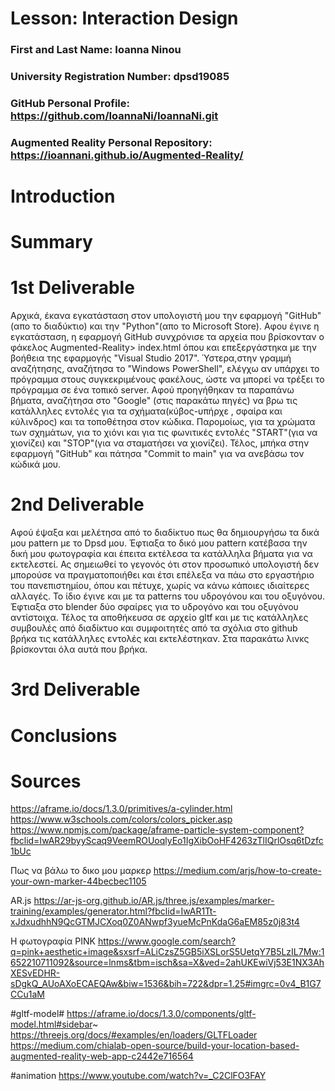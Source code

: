 # Lesson: Interaction Design

### First and Last Name: Ioanna Ninou
### University Registration Number: dpsd19085
### GitHub Personal Profile: https://github.com/IoannaNi/IoannaNi.git
### Augmented Reality Personal Repository: https://ioannani.github.io/Augmented-Reality/

# Introduction

# Summary


# 1st Deliverable
Αρχικά, έκανα εγκατάσταση στον υπολογιστή μου την εφαρμογή "GitHub"(απο το διαδύκτιο) και την "Python"(απο το Microsoft Store). Αφου έγινε η εγκατάσταση, η εφαρμογή GitHub συνχρόνισε τα αρχεία που βρίσκονταν ο φάκελος Augmented-Reality> index.html όπου και επεξεργάστηκα με την βοήθεια της εφαρμογής  "Visual Studio 2017". Ύστερα,στην γραμμή αναζήτησης, αναζήτησα το "Windows PowerShell", ελέγχω αν υπάρχει το πρόγραμμα στους συγκεκριμένους φακέλους, ώστε να μπορεί να τρέξει το πρόγραμμα σε ένα τοπικό server. Αφού προηγήθηκαν τα παραπάνω βήματα, αναζήτησα στο "Google" (στις παρακάτω πηγές) να βρω τις κατάλληλες εντολές για τα σχήματα(κύβος-υπήρχε , σφαίρα και κύλινδρος) και τα τοποθέτησα στον κώδικα. Παρομοίως, για τα χρώματα των σχημάτων, για το χιόνι και για τις φωνιτικές εντολές "START"(για να χιονίζει) και "STOP"(για να σταματήσει να χιονίζει). Τέλος, μπήκα στην εφαρμογή "GitHub" και πάτησα "Commit to main" για να ανεβάσω τον κώδικά μου.

# 2nd Deliverable
Αφού έψαξα και μελέτησα από το διαδίκτυο πως θα δημιουργήσω τα δικά μου pattern με το Dpsd μου. Έφτιαξα το δικό μου pattern κατέβασα την δική μου φωτογραφία και έπειτα εκτέλεσα τα κατάλληλα βήματα για να εκτελεστεί.
Ας σημειωθεί το γεγονός ότι στον προσωπικό υπολογιστή δεν μπορούσε να  πραγματοποιήθει και έτσι επέλεξα να πάω στο εργαστήριο του πανεπιστημίου, όπου και πέτυχε, χωρίς να κάνω κάποιες ιδιαίτερες αλλαγές.
Το ίδιο έγινε και με τα patterns του  υδρογόνου και του οξυγόνου. Έφτιαξα στο blender δύο σφαίρες για το υδρογόνο και του οξυγόνου αντίστοιχα. Τέλος τα αποθήκευσα σε αρχείο gltf και με τις κατάλληλες συμβουλές από διαδίκτυο και συμφοιτητές από τα σχόλια στο github βρήκα τις κατάλληλες εντολές και εκτελέστηκαν. Στα παρακάτω λινκς βρίσκονται όλα αυτά που βρήκα.



# 3rd Deliverable 


# Conclusions


# Sources
https://aframe.io/docs/1.3.0/primitives/a-cylinder.html
https://www.w3schools.com/colors/colors_picker.asp
https://www.npmjs.com/package/aframe-particle-system-component?fbclid=IwAR29byyScaq9VeemROUoqlyEo1IgXibOoHF4263zTlIQrlOsq6tDzfc1bUc

Πως να βάλω το δικο μου μαρκερ
https://medium.com/arjs/how-to-create-your-own-marker-44becbec1105

 AR.js
https://ar-js-org.github.io/AR.js/three.js/examples/marker-training/examples/generator.html?fbclid=IwAR1Tt-xJdxudhhN9QcGTMJCXoq0Z0ANwpf3yueMcPnKdaG6aEM85z0j83t4

Η φωτογραφία PINK
https://www.google.com/search?q=pink+aesthetic+image&sxsrf=ALiCzsZ5GB5iXSLorS5UetqY7B5LzIL7Mw:1652210711092&source=lnms&tbm=isch&sa=X&ved=2ahUKEwiVj53E1NX3AhXESvEDHR-sDgkQ_AUoAXoECAEQAw&biw=1536&bih=722&dpr=1.25#imgrc=0v4_B1G7CCu1aM

#gltf-model#
https://aframe.io/docs/1.3.0/components/gltf-model.html#sidebar~
https://threejs.org/docs/#examples/en/loaders/GLTFLoader
https://medium.com/chialab-open-source/build-your-location-based-augmented-reality-web-app-c2442e716564

#animation
https://www.youtube.com/watch?v=_C2ClFO3FAY
